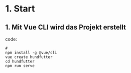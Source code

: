 # 1. Start

## 1. Mit Vue CLI wird das Projekt erstellt

code:

```shell
#
npm install -g @vue/cli
vue create hundfutter
cd hundfutter
npm run serve
```

